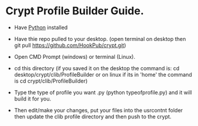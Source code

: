 # Crypt Profile Builder Guide.

- Have [Python](https://www.python.org/downloads/) installed

- Have thie repo pulled to your desktop. (open terminal on desktop then git pull https://github.com/HookPub/crypt.git)

- Open CMD Prompt (windows) or terminal (Linux).

- cd this directory (if you saved it on the desktop the command is: cd desktop/crypt/clib/ProfileBuilder or on linux if its in 'home' the command is cd crypt/clib/ProfileBuilder)

- Type the type of profile you want .py (python typeofprofile.py) and it will build it for you.

- Then edit/make your changes, put your files into the usrcontnt folder then update the clib profile directory and then push to the crypt.
